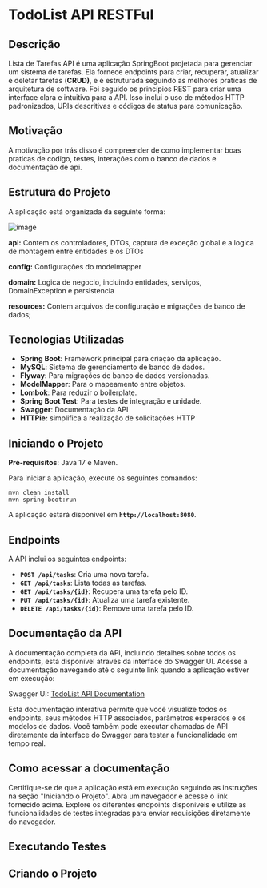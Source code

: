 # TodoList API RESTFul

## Descrição
Lista de Tarefas API é uma aplicação SpringBoot projetada para gerenciar um sistema de tarefas.
Ela fornece endpoints para criar, recuperar, atualizar e deletar tarefas (**CRUD)**, e é estruturada seguindo as melhores praticas de arquitetura de software.
Foi seguido os princípios REST para criar uma interface clara e intuitiva para a API. 
Isso inclui o uso de métodos HTTP padronizados, URIs descritivas e códigos de status para comunicação.

## Motivação


A motivação por trás disso é compreender de como implementar boas praticas de codigo, testes, interações com o banco de dados e documentação de api.

## Estrutura do Projeto

A aplicação está organizada da seguinte forma:

![image](https://github.com/rootdanley/todolist-api-springboot/assets/85087531/d87686cf-102b-4ce0-ad38-2545ed108285)

**api:** Contem os controladores, DTOs, captura de exceção global e a logica de montagem entre entidades e os DTOs

**config:** Configurações do modelmapper

**domain:** Logica de negocio, incluindo entidades, serviços, DomainException e persistencia

**resources:** Contem arquivos de configuração e migrações de banco de dados;

## **Tecnologias Utilizadas**


- **Spring Boot**: Framework principal para criação da aplicação.
- **MySQL**: Sistema de gerenciamento de banco de dados.
- **Flyway**: Para migrações de banco de dados versionadas.
- **ModelMapper**: Para o mapeamento entre objetos.
- **Lombok**: Para reduzir o boilerplate.
- **Spring Boot Test**: Para testes de integração e unidade.
- **Swagger**: Documentação da API
- **HTTPie:**  simplifica a realização de solicitações HTTP

## Iniciando o Projeto

**Pré-requisitos**: Java 17 e Maven.

Para iniciar a aplicação, execute os seguintes comandos:

```
mvn clean install
mvn spring-boot:run
```

A aplicação estará disponível em **`http://localhost:8080`**.

## Endpoints


A API inclui os seguintes endpoints:

- **`POST /api/tasks`**: Cria uma nova tarefa.
- **`GET /api/tasks`**: Lista todas as tarefas.
- **`GET /api/tasks/{id}`**: Recupera uma tarefa pelo ID.
- **`PUT /api/tasks/{id}`**: Atualiza uma tarefa existente.
- **`DELETE /api/tasks/{id}`**: Remove uma tarefa pelo ID.

## Documentação da API

A documentação completa da API, incluindo detalhes sobre todos os endpoints, está disponível através da interface do Swagger UI. Acesse a documentação navegando até o seguinte link quando a aplicação estiver em execução:

Swagger UI: [TodoList API Documentation](http://localhost:8080/swagger-ui/index.html#/)

Esta documentação interativa permite que você visualize todos os endpoints, seus métodos HTTP associados, parâmetros esperados e os modelos de dados. Você também pode executar chamadas de API diretamente da interface do Swagger para testar a funcionalidade em tempo real.

## Como acessar a documentação
Certifique-se de que a aplicação está em execução seguindo as instruções na seção "Iniciando o Projeto".
Abra um navegador e acesse o link fornecido acima.
Explore os diferentes endpoints disponíveis e utilize as funcionalidades de testes integradas para enviar requisições diretamente do navegador.

## Executando Testes


## Criando o Projeto


